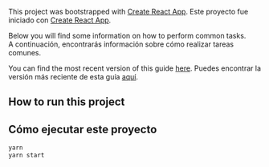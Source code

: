 This project was bootstrapped with [Create React App](https://github.com/facebookincubator/create-react-app).
Este proyecto fue iniciado con [Create React App](https://github.com/facebookincubator/create-react-app).
  

Below you will find some information on how to perform common tasks.<br>
A continuación, encontrarás información sobre cómo realizar tareas comunes.

You can find the most recent version of this guide [here](https://github.com/facebookincubator/create-react-app/blob/master/packages/react-scripts/template/README.md).
Puedes encontrar la versión más reciente de esta guía [aquí](https://github.com/facebookincubator/create-react-app/blob/master/packages/react-scripts/template/README.md).




## How to run this project
## Cómo ejecutar este proyecto

```sh
yarn
yarn start
```

